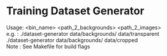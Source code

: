 # Training Dataset Generator

Usage: <bin_name> <path_2_backgrounds> <path_2_images><br>
e.g. : ./dataset-generator data/backgrounds/ data/transparent<br>
       ./dataset-generator data/backgrounds/ data/cropped<br>
Note : See Makefile for build flags<br>